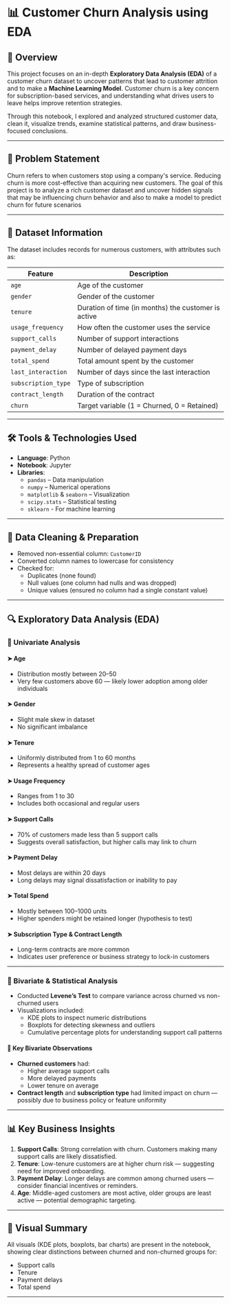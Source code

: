 # 📊 Customer Churn Analysis using EDA

## 🚀 Overview

This project focuses on an in-depth **Exploratory Data Analysis (EDA)** of a customer churn dataset to uncover patterns that lead to customer attrition and to make a **Machine Learning Model**. Customer churn is a key concern for subscription-based services, and understanding what drives users to leave helps improve retention strategies.

Through this notebook, I explored and analyzed structured customer data, clean it, visualize trends, examine statistical patterns, and draw business-focused conclusions.

---

## 🎯 Problem Statement

Churn refers to when customers stop using a company's service. Reducing churn is more cost-effective than acquiring new customers. The goal of this project is to analyze a rich customer dataset and uncover hidden signals that may be influencing churn behavior and also to make a model to predict churn for future scenarios

---

## 📁 Dataset Information

The dataset includes records for numerous customers, with attributes such as:

| Feature              | Description                                        |
|----------------------|----------------------------------------------------|
| `age`                | Age of the customer                                |
| `gender`             | Gender of the customer                             |
| `tenure`             | Duration of time (in months) the customer is active|
| `usage_frequency`    | How often the customer uses the service            |
| `support_calls`      | Number of support interactions                     |
| `payment_delay`      | Number of delayed payment days                     |
| `total_spend`        | Total amount spent by the customer                 |
| `last_interaction`   | Number of days since the last interaction          |
| `subscription_type`  | Type of subscription                               |
| `contract_length`    | Duration of the contract                           |
| `churn`              | Target variable (1 = Churned, 0 = Retained)        |

---

## 🛠 Tools & Technologies Used

- **Language**: Python
- **Notebook**: Jupyter
- **Libraries**:
  - `pandas` – Data manipulation
  - `numpy` – Numerical operations
  - `matplotlib` & `seaborn` – Visualization
  - `scipy.stats` – Statistical testing
  - `sklearn` - For machine learning

---

## 🧹 Data Cleaning & Preparation

- Removed non-essential column: `CustomerID`
- Converted column names to lowercase for consistency
- Checked for:
  - Duplicates (none found)
  - Null values (one column had nulls and was dropped)
  - Unique values (ensured no column had a single constant value)

---

## 🔍 Exploratory Data Analysis (EDA)

### 📌 Univariate Analysis

#### ➤ Age
- Distribution mostly between 20–50
- Very few customers above 60 — likely lower adoption among older individuals

#### ➤ Gender
- Slight male skew in dataset
- No significant imbalance

#### ➤ Tenure
- Uniformly distributed from 1 to 60 months
- Represents a healthy spread of customer ages

#### ➤ Usage Frequency
- Ranges from 1 to 30
- Includes both occasional and regular users

#### ➤ Support Calls
- 70% of customers made less than 5 support calls
- Suggests overall satisfaction, but higher calls may link to churn

#### ➤ Payment Delay
- Most delays are within 20 days
- Long delays may signal dissatisfaction or inability to pay

#### ➤ Total Spend
- Mostly between 100–1000 units
- Higher spenders might be retained longer (hypothesis to test)

#### ➤ Subscription Type & Contract Length
- Long-term contracts are more common
- Indicates user preference or business strategy to lock-in customers

---

### 📌 Bivariate & Statistical Analysis

- Conducted **Levene’s Test** to compare variance across churned vs non-churned users
- Visualizations included:
  - KDE plots to inspect numeric distributions
  - Boxplots for detecting skewness and outliers
  - Cumulative percentage plots for understanding support call patterns

#### 🧠 Key Bivariate Observations

- **Churned customers** had:
  - Higher average support calls
  - More delayed payments
  - Lower tenure on average
- **Contract length** and **subscription type** had limited impact on churn — possibly due to business policy or feature uniformity

---

## 📊 Key Business Insights

1. **Support Calls**: Strong correlation with churn. Customers making many support calls are likely dissatisfied.
2. **Tenure**: Low-tenure customers are at higher churn risk — suggesting need for improved onboarding.
3. **Payment Delay**: Longer delays are common among churned users — consider financial incentives or reminders.
4. **Age**: Middle-aged customers are most active, older groups are least active — potential demographic targeting.

---

## 📌 Visual Summary

All visuals (KDE plots, boxplots, bar charts) are present in the notebook, showing clear distinctions between churned and non-churned groups for:
- Support calls
- Tenure
- Payment delays
- Total spend

---
